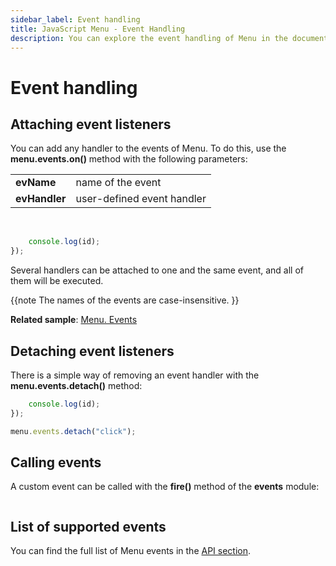 ```yaml
---
sidebar_label: Event handling
title: JavaScript Menu - Event Handling 
description: You can explore the event handling of Menu in the documentation of the DHTMLX JavaScript UI library. Browse developer guides and API reference, try out code examples and live demos, and download a free 30-day evaluation version of DHTMLX Suite.
---
```


# Event handling

## Attaching event listeners

You can add any handler to the events of Menu. To do this, use the **menu.events.on()** method with the following parameters:

<table>
	<tbody>
        <tr>
			<td><b>evName</b></td>
			<td>name of the event</td>
		</tr>
        <tr>
			<td><b>evHandler</b></td>
			<td>user-defined event handler</td>
		</tr>
    </tbody>
</table>
<br/>

```javascript
    console.log(id);
});
```

Several handlers can be attached to one and the same event, and all of them will be executed.

{{note  The names of the events are case-insensitive. }}

**Related sample**: [Menu. Events](https://snippet.dhtmlx.com/yjt39a4k)

## Detaching event listeners

There is a simple way of removing an event handler with the **menu.events.detach()** method:

```javascript
    console.log(id);
});

menu.events.detach("click"); 
```

## Calling events

A custom event can be called with the **fire()** method of the **events** module:

```javascript
```

## List of supported events

You can find the full list of Menu events in the [API section](menu/api/api_overview.md#menu-events).
